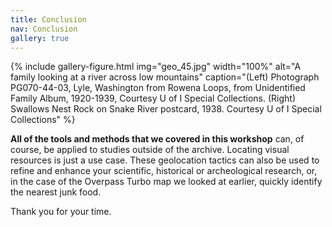 ```yaml
---
title: Conclusion
nav: Conclusion
gallery: true
---
```


{% include gallery-figure.html img="geo_45.jpg" width="100%" alt="A family looking at a river across low mountains" caption="(Left) Photograph PG070-44-03, Lyle, Washington from Rowena Loops, from Unidentified Family Album, 1920-1939, Courtesy U of I Special Collections. (Right) Swallows Nest Rock on Snake River postcard, 1938. Courtesy U of I Special Collections" %}

**All of the tools and methods that we covered in this workshop** can, of course, be applied to studies outside of the archive. Locating visual resources is just a use case. These geolocation tactics can also be used to refine and enhance your scientific, historical or archeological research, or, in the case of the Overpass Turbo map we looked at earlier, quickly identify the nearest junk food.

Thank you for your time. 
